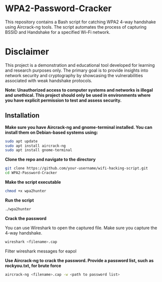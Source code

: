 # WPA2-Password-Cracker


This repository contains a Bash script for catching WPA2 4-way handshake using Aircrack-ng tools. The script automates the process of capturing BSSID and Handshake for a specified Wi-Fi network.


# Disclaimer

This project is a demonstration and educational tool developed for learning and research purposes only. The primary goal is to provide insights into network security and cryptography by showcasing the vulnerabilities associated with weak handshake protocols.


**Note: Unauthorized access to computer systems and networks is illegal and unethical. This project should only be used in environments where you have explicit permission to test and assess security.**


## Installation

**Make sure you have Aircrack-ng and gnome-terminal installed. You can install them on Debian-based systems using:**

```bash
sudo apt update
sudo apt install aircrack-ng
sudo apt install gnome-terminal
```
**Clone the repo and navigate to the directory**
```bash
git clone https://github.com/your-username/wifi-hacking-script.git
cd WPA2-Password-Cracker
```
**Make the script executable**
```bash
chmod +x wpa2hunter
```

**Run the script**
```bash
./wpa2hunter
```

**Crack the password**

You can use Wireshark to open the captured file. Make sure you capture the 4-way handshake.

```bash
wireshark <filename>.cap
```
Filter wireshark messages for eapol

**Use Aircrack-ng to crack the password. Provide a password list, such as rockyou.txt, for brute force**

```bash
aircrack-ng <filename>.cap -w <path to password list>
```
